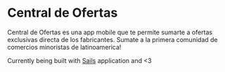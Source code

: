 # Central de Ofertas
Central de Ofertas es una app mobile que te permite sumarte a ofertas exclusivas directa de los fabricantes. Sumate a la primera comunidad de comercios minoristas de latinoamerica!

Currently being built with [Sails](http://sailsjs.org) application and <3
